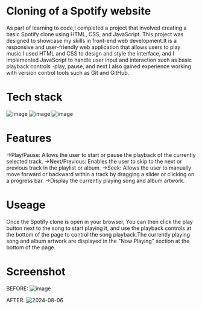 # Cloning of a Spotify website
As part of learning to code,I completed a project that involved creating a basic Spotify clone using HTML, CSS, and JavaScript. This project was designed to showcase my skills in front-end web development.It is a responsive and user-friendly web application that allows users to play music.I used HTML and CSS to design and style the interface, and I implemented JavaScript to handle user input and interaction such as basic playback controls -play, pause, and next.I also gained experience working with version control tools such as Git and GitHub.

# Tech stack
![image](https://github.com/user-attachments/assets/9fd25e3a-40da-4112-9957-e7d0cc88a43a)   ![image](https://github.com/user-attachments/assets/68d98a8b-b141-4718-ba0d-62480deada5f)  ![image](https://github.com/user-attachments/assets/580138ef-952f-4308-96bd-c056d4e2a288)

# Features
->Play/Pause: Allows the user to start or pause the playback of the currently selected track.
->Next/Previous: Enables the user to skip to the next or previous track in the playlist or album.
->Seek: Allows the user to manually move forward or backward within a track by dragging a slider or clicking on a progress bar.
->Display the currently playing song and album artwork.

# Useage
Once the Spotify clone is open in your browser, You can then click the play button next to the song to start playing it, and use the playback controls at the bottom of the page to control the song playback.The currently playing song and album artwork are displayed in the "Now Playing" section at the bottom of the page.

# Screenshot
BEFORE:
![image](https://github.com/user-attachments/assets/2f50a9a6-8806-4386-895a-3774ef8d401a)

AFTER:
![2024-08-06](https://github.com/user-attachments/assets/eb753561-a973-47cc-9fbd-c271311f8ecf)
